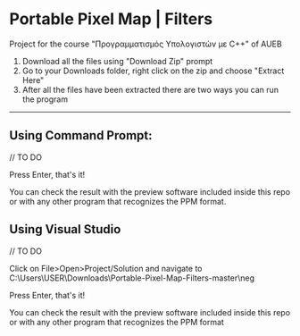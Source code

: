 # Portable Pixel Map | Filters
Project for the course "Προγραμματισμός Υπολογιστών με C++" of AUEB

1. Download all the files using &quot;Download Zip&quot; prompt
2. Go to your Downloads folder, right click on the zip and choose &quot;Extract Here&quot;
3. After all the files have been extracted there are two ways you can run the program

* * *

## Using Command Prompt:

// TO DO

Press Enter, that&#39;s it!

You can check the result with the preview software included inside this repo or with any other program that recognizes the PPM format.

## Using Visual Studio

// TO DO

Click on File>Open>Project/Solution and navigate to C:\Users\USER\Downloads\Portable-Pixel-Map-Filters-master\neg

Press Enter, that&#39;s it!

You can check the result with the preview software included inside this repo or with any other program that recognizes the PPM format
